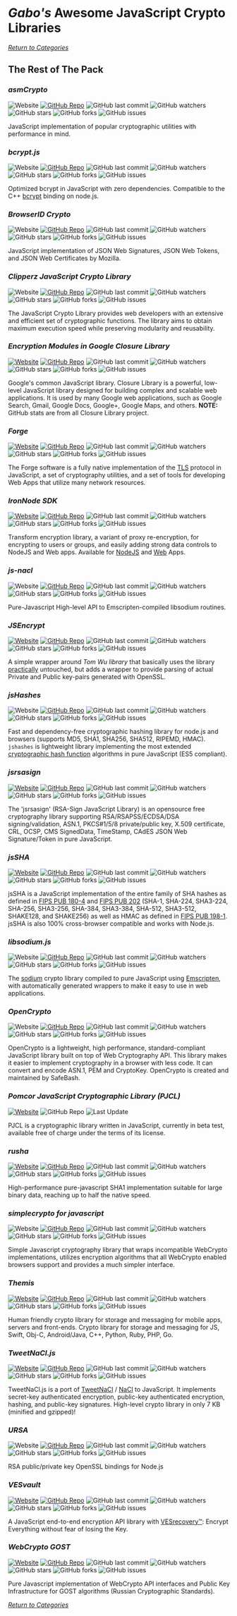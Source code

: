 # _Gabo's_ Awesome JavaScript Crypto Libraries

[_Return to Categories_](../README.md)


## The Rest of The Pack


### _asmCrypto_

![Website](https://img.shields.io/badge/WebSite-Off-red.svg?style=flat-square&maxAge=5184000)
[![GitHub Repo](https://img.shields.io/badge/github-repo-brightgreen.svg?style=flat-square&maxAge=5184000)](https://github.com/asmcrypto/asmcrypto.js)
![GitHub last commit](https://img.shields.io/github/last-commit/asmcrypto/asmcrypto.js.svg?style=flat-square&maxAge=5184000)
![GitHub watchers](https://img.shields.io/github/watchers/asmcrypto/asmcrypto.js.svg?style=flat-square&maxAge=5184000)
![GitHub stars](https://img.shields.io/github/stars/asmcrypto/asmcrypto.js.svg?style=flat-square&maxAge=5184000)
![GitHub forks](https://img.shields.io/github/forks/asmcrypto/asmcrypto.js.svg?style=flat-square&maxAge=5184000)
![GitHub issues](https://img.shields.io/github/issues/asmcrypto/asmcrypto.js.svg?style=flat-square&maxAge=5184000)

JavaScript implementation of popular cryptographic utilities with
performance in mind.


### _bcrypt.js_

![Website](https://img.shields.io/badge/WebSite-Off-red.svg?style=flat-square&maxAge=5184000)
[![GitHub Repo](https://img.shields.io/badge/github-repo-brightgreen.svg?style=flat-square&maxAge=5184000)](https://github.com/dcodeIO/bcrypt.js)
![GitHub last commit](https://img.shields.io/github/last-commit/dcodeIO/bcrypt.js.svg?style=flat-square&maxAge=5184000)
![GitHub watchers](https://img.shields.io/github/watchers/dcodeIO/bcrypt.js.svg?style=flat-square&maxAge=5184000)
![GitHub stars](https://img.shields.io/github/stars/dcodeIO/bcrypt.js.svg?style=flat-square&maxAge=5184000)
![GitHub forks](https://img.shields.io/github/forks/dcodeIO/bcrypt.js.svg?style=flat-square&maxAge=5184000)
![GitHub issues](https://img.shields.io/github/issues/dcodeIO/bcrypt.js.svg?style=flat-square&maxAge=5184000)

Optimized bcrypt in JavaScript with zero dependencies. Compatible to the
C++ [bcrypt](https://npmjs.org/package/bcrypt) binding on node.js.


### _BrowserID Crypto_

![Website](https://img.shields.io/badge/WebSite-Off-red.svg?style=flat-square&maxAge=5184000)
[![GitHub Repo](https://img.shields.io/badge/github-repo-brightgreen.svg?style=flat-square&maxAge=5184000)](https://github.com/mozilla/browserid-crypto)
![GitHub last commit](https://img.shields.io/github/last-commit/mozilla/browserid-crypto.svg?style=flat-square&maxAge=5184000)
![GitHub watchers](https://img.shields.io/github/watchers/mozilla/browserid-crypto.svg?style=flat-square&maxAge=5184000)
![GitHub stars](https://img.shields.io/github/stars/mozilla/browserid-crypto.svg?style=flat-square&maxAge=5184000)
![GitHub forks](https://img.shields.io/github/forks/mozilla/browserid-crypto.svg?style=flat-square&maxAge=5184000)
![GitHub issues](https://img.shields.io/github/issues/mozilla/browserid-crypto.svg?style=flat-square&maxAge=5184000)

JavaScript implementation of JSON Web Signatures, JSON Web Tokens, and
JSON Web Certificates by Mozilla.


### _Clipperz JavaScript Crypto Library_

![Website](https://img.shields.io/badge/WebSite-Off-red.svg?style=flat-square&maxAge=5184000)
[![GitHub Repo](https://img.shields.io/badge/github-repo-brightgreen.svg?style=flat-square&maxAge=5184000)](https://github.com/clipperz/javascript-crypto-library)
![GitHub last commit](https://img.shields.io/github/last-commit/clipperz/javascript-crypto-library.svg?style=flat-square&maxAge=5184000)
![GitHub watchers](https://img.shields.io/github/watchers/clipperz/javascript-crypto-library.svg?style=flat-square&maxAge=5184000)
![GitHub stars](https://img.shields.io/github/stars/clipperz/javascript-crypto-library.svg?style=flat-square&maxAge=5184000)
![GitHub forks](https://img.shields.io/github/forks/clipperz/javascript-crypto-library.svg?style=flat-square&maxAge=5184000)
![GitHub issues](https://img.shields.io/github/issues/clipperz/javascript-crypto-library.svg?style=flat-square&maxAge=5184000)

The JavaScript Crypto Library provides web developers with an extensive
and efficient set of cryptographic functions. The library aims to obtain
maximum execution speed while preserving modularity and reusability.


### _Encryption Modules in Google Closure Library_

[![Website](https://img.shields.io/badge/WebSite-On-brightgreen.svg?style=flat-square&maxAge=5184000)](https://google.github.io/closure-library/api/goog.crypt.Aes.html)
[![GitHub Repo](https://img.shields.io/badge/github-repo-brightgreen.svg?style=flat-square&maxAge=5184000)](https://github.com/google/closure-library)
![GitHub last commit](https://img.shields.io/github/last-commit/google/closure-library.svg?style=flat-square&maxAge=5184000)
![GitHub watchers](https://img.shields.io/github/watchers/google/closure-library.svg?style=flat-square&maxAge=5184000)
![GitHub stars](https://img.shields.io/github/stars/google/closure-library.svg?style=flat-square&maxAge=5184000)
![GitHub forks](https://img.shields.io/github/forks/google/closure-library.svg?style=flat-square&maxAge=5184000)
![GitHub issues](https://img.shields.io/github/issues/google/closure-library.svg?style=flat-square&maxAge=5184000)

Google's common JavaScript library. Closure Library is a powerful,
low-level JavaScript library designed for building complex and scalable
web applications. It is used by many Google web applications, such as
Google Search, Gmail, Google Docs, Google+, Google Maps, and others.
**NOTE:** GitHub stats are from all Closure Library project.


### _Forge_

[![Website](https://img.shields.io/badge/WebSite-On-brightgreen.svg?style=flat-square&maxAge=5184000)](https://digitalbazaar.com/forge)
[![GitHub Repo](https://img.shields.io/badge/github-repo-brightgreen.svg?style=flat-square&maxAge=5184000)](https://github.com/digitalbazaar/forge)
![GitHub last commit](https://img.shields.io/github/last-commit/digitalbazaar/forge.svg?style=flat-square&maxAge=5184000)
![GitHub watchers](https://img.shields.io/github/watchers/digitalbazaar/forge.svg?style=flat-square&maxAge=5184000)
![GitHub stars](https://img.shields.io/github/stars/digitalbazaar/forge.svg?style=flat-square&maxAge=5184000)
![GitHub forks](https://img.shields.io/github/forks/digitalbazaar/forge.svg?style=flat-square&maxAge=5184000)
![GitHub issues](https://img.shields.io/github/issues/digitalbazaar/forge.svg?style=flat-square&maxAge=5184000)

The Forge software is a fully native implementation of the
[TLS](http://en.wikipedia.org/wiki/Transport_Layer_Security) protocol in
JavaScript, a set of cryptography utilities, and a set of tools for
developing Web Apps that utilize many network resources.


### _IronNode SDK_

[![Website](https://img.shields.io/badge/WebSite-On-brightgreen.svg?style=flat-square&maxAge=5184000)](https://docs.ironcorelabs.com/)
[![GitHub Repo](https://img.shields.io/badge/github-repo-brightgreen.svg?style=flat-square&maxAge=5184000)](https://github.com/IronCoreLabs/ironnode)
![GitHub last commit](https://img.shields.io/github/last-commit/IronCoreLabs/ironnode.svg?style=flat-square&maxAge=5184000)
![GitHub watchers](https://img.shields.io/github/watchers/IronCoreLabs/ironnode.svg?style=flat-square&maxAge=5184000)
![GitHub stars](https://img.shields.io/github/stars/IronCoreLabs/ironnode.svg?style=flat-square&maxAge=5184000)
![GitHub forks](https://img.shields.io/github/forks/IronCoreLabs/ironnode.svg?style=flat-square&maxAge=5184000)
![GitHub issues](https://img.shields.io/github/issues/IronCoreLabs/ironnode.svg?style=flat-square&maxAge=5184000)

Transform encryption library, a variant of proxy re-encryption, for encrypting to users or groups, and easily adding 
strong data controls to NodeJS and Web apps.
Available for [NodeJS](https://docs.ironcorelabs.com/ironnode-sdk/overview/) and [Web](https://docs.ironcorelabs.com/ironweb-sdk/overview/) Apps.


### _js-nacl_

![Website](https://img.shields.io/badge/WebSite-Off-red.svg?style=flat-square&maxAge=5184000)
[![GitHub Repo](https://img.shields.io/badge/github-repo-brightgreen.svg?style=flat-square&maxAge=5184000)](https://github.com/tonyg/js-nacl)
![GitHub last commit](https://img.shields.io/github/last-commit/tonyg/js-nacl.svg?style=flat-square&maxAge=5184000)
![GitHub watchers](https://img.shields.io/github/watchers/tonyg/js-nacl.svg?style=flat-square&maxAge=5184000)
![GitHub stars](https://img.shields.io/github/stars/tonyg/js-nacl.svg?style=flat-square&maxAge=5184000)
![GitHub forks](https://img.shields.io/github/forks/tonyg/js-nacl.svg?style=flat-square&maxAge=5184000)
![GitHub issues](https://img.shields.io/github/issues/tonyg/js-nacl.svg?style=flat-square&maxAge=5184000)

Pure-Javascript High-level API to Emscripten-compiled libsodium
routines.


### _JSEncrypt_

[![Website](https://img.shields.io/badge/WebSite-On-brightgreen.svg?style=flat-square&maxAge=5184000)](http://travistidwell.com/jsencrypt)
[![GitHub Repo](https://img.shields.io/badge/github-repo-brightgreen.svg?style=flat-square&maxAge=5184000)](https://github.com/travist/jsencrypt)
![GitHub last commit](https://img.shields.io/github/last-commit/travist/jsencrypt.svg?style=flat-square&maxAge=5184000)
![GitHub watchers](https://img.shields.io/github/watchers/travist/jsencrypt.svg?style=flat-square&maxAge=5184000)
![GitHub stars](https://img.shields.io/github/stars/travist/jsencrypt.svg?style=flat-square&maxAge=5184000)
![GitHub forks](https://img.shields.io/github/forks/travist/jsencrypt.svg?style=flat-square&maxAge=5184000)
![GitHub issues](https://img.shields.io/github/issues/travist/jsencrypt.svg?style=flat-square&maxAge=5184000)

A simple wrapper around _Tom Wu library_ that basically uses the library
[practically](https://github.com/travist/jsencrypt/pull/6) untouched,
but adds a wrapper to provide parsing of actual Private and Public
key-pairs generated with OpenSSL.


### _jsHashes_

![Website](https://img.shields.io/badge/WebSite-Off-red.svg?style=flat-square&maxAge=5184000)
[![GitHub Repo](https://img.shields.io/badge/github-repo-brightgreen.svg?style=flat-square&maxAge=5184000)](https://github.com/h2non/jshashes)
![GitHub last commit](https://img.shields.io/github/last-commit/h2non/jshashes.svg?style=flat-square&maxAge=5184000)
![GitHub watchers](https://img.shields.io/github/watchers/h2non/jshashes.svg?style=flat-square&maxAge=5184000)
![GitHub stars](https://img.shields.io/github/stars/h2non/jshashes.svg?style=flat-square&maxAge=5184000)
![GitHub forks](https://img.shields.io/github/forks/h2non/jshashes.svg?style=flat-square&maxAge=5184000)
![GitHub issues](https://img.shields.io/github/issues/h2non/jshashes.svg?style=flat-square&maxAge=5184000)

Fast and dependency-free cryptographic hashing library for node.js and
browsers (supports MD5, SHA1, SHA256, SHA512, RIPEMD, HMAC). `jshashes`
is lightweight library implementing the most extended
[cryptographic hash function](http://en.wikipedia.org/wiki/Cryptographic_hash_function)
algorithms in pure JavaScript (ES5 compliant).


### _jsrsasign_

[![Website](https://img.shields.io/badge/WebSite-On-brightgreen.svg?style=flat-square&maxAge=5184000)](http://kjur.github.io/jsrsasign)
[![GitHub Repo](https://img.shields.io/badge/github-repo-brightgreen.svg?style=flat-square&maxAge=5184000)](https://github.com/kjur/jsrsasign)
![GitHub last commit](https://img.shields.io/github/last-commit/kjur/jsrsasign.svg?style=flat-square&maxAge=5184000)
![GitHub watchers](https://img.shields.io/github/watchers/kjur/jsrsasign.svg?style=flat-square&maxAge=5184000)
![GitHub stars](https://img.shields.io/github/stars/kjur/jsrsasign.svg?style=flat-square&maxAge=5184000)
![GitHub forks](https://img.shields.io/github/forks/kjur/jsrsasign.svg?style=flat-square&maxAge=5184000)
![GitHub issues](https://img.shields.io/github/issues/kjur/jsrsasign.svg?style=flat-square&maxAge=5184000)

The 'jsrsasign' (RSA-Sign JavaScript Library) is an opensource free
cryptography library supporting RSA/RSAPSS/ECDSA/DSA signing/validation,
ASN.1, PKCS#1/5/8 private/public key, X.509 certificate, CRL, OCSP, CMS
SignedData, TimeStamp, CAdES JSON Web Signature/Token in pure
JavaScript.


### _jsSHA_

[![Website](https://img.shields.io/badge/WebSite-On-brightgreen.svg?style=flat-square&maxAge=5184000)](https://caligatio.github.io/jsSHA)
[![GitHub Repo](https://img.shields.io/badge/github-repo-brightgreen.svg?style=flat-square&maxAge=5184000)](https://github.com/Caligatio/jsSHA)
![GitHub last commit](https://img.shields.io/github/last-commit/Caligatio/jsSHA.svg?style=flat-square&maxAge=5184000)
![GitHub watchers](https://img.shields.io/github/watchers/Caligatio/jsSHA.svg?style=flat-square&maxAge=5184000)
![GitHub stars](https://img.shields.io/github/stars/Caligatio/jsSHA.svg?style=flat-square&maxAge=5184000)
![GitHub forks](https://img.shields.io/github/forks/Caligatio/jsSHA.svg?style=flat-square&maxAge=5184000)
![GitHub issues](https://img.shields.io/github/issues/Caligatio/jsSHA.svg?style=flat-square&maxAge=5184000)

jsSHA is a JavaScript implementation of the entire family of SHA hashes
as defined in
[FIPS PUB 180-4](http://nvlpubs.nist.gov/nistpubs/FIPS/NIST.FIPS.180-4.pdf)
and
[FIPS PUB 202](http://nvlpubs.nist.gov/nistpubs/FIPS/NIST.FIPS.202.pdf)
(SHA-1, SHA-224, SHA3-224, SHA-256, SHA3-256, SHA-384, SHA3-384,
SHA-512, SHA3-512, SHAKE128, and SHAKE256) as well as HMAC as defined in
[FIPS PUB 198-1](http://csrc.nist.gov/publications/fips/fips198-1/FIPS-198-1_final.pdf).
jsSHA is also 100% cross-browser compatible and works with Node.js.


### _libsodium.js_

![Website](https://img.shields.io/badge/WebSite-Off-red.svg?style=flat-square&maxAge=5184000)
[![GitHub Repo](https://img.shields.io/badge/github-repo-brightgreen.svg?style=flat-square&maxAge=5184000)](https://github.com/jedisct1/libsodium.js)
![GitHub last commit](https://img.shields.io/github/last-commit/jedisct1/libsodium.js.svg?style=flat-square&maxAge=5184000)
![GitHub watchers](https://img.shields.io/github/watchers/jedisct1/libsodium.js.svg?style=flat-square&maxAge=5184000)
![GitHub stars](https://img.shields.io/github/stars/jedisct1/libsodium.js.svg?style=flat-square&maxAge=5184000)
![GitHub forks](https://img.shields.io/github/forks/jedisct1/libsodium.js.svg?style=flat-square&maxAge=5184000)
![GitHub issues](https://img.shields.io/github/issues/jedisct1/libsodium.js.svg?style=flat-square&maxAge=5184000)

The [sodium](https://download.libsodium.org/doc) crypto library
compiled to pure JavaScript using
[Emscripten](https://github.com/kripken/emscripten), with automatically
generated wrappers to make it easy to use in web applications.


### _OpenCrypto_

![Website](https://img.shields.io/badge/WebSite-Off-red.svg?style=flat-square&maxAge=5184000)
[![GitHub Repo](https://img.shields.io/badge/github-repo-brightgreen.svg?style=flat-square&maxAge=5184000)](https://github.com/safebash/opencrypto)
![GitHub last commit](https://img.shields.io/github/last-commit/safebash/opencrypto.svg?style=flat-square&maxAge=5184000)
![GitHub watchers](https://img.shields.io/github/watchers/safebash/opencrypto.svg?style=flat-square&maxAge=5184000)
![GitHub stars](https://img.shields.io/github/stars/safebash/opencrypto.svg?style=flat-square&maxAge=5184000)
![GitHub forks](https://img.shields.io/github/forks/safebash/opencrypto.svg?style=flat-square&maxAge=5184000)
![GitHub issues](https://img.shields.io/github/issues/safebash/opencrypto.svg?style=flat-square&maxAge=5184000)

OpenCrypto is a lightweight, high performance, standard-compliant 
JavaScript library built on top of Web Cryptography API. This library 
makes it easier to implement cryptography in a browser with less code. 
It can convert and encode ASN.1, PEM and CryptoKey. OpenCrypto is 
created and maintained by SafeBash.


### _Pomcor JavaScript Cryptographic Library (PJCL)_

[![Website](https://img.shields.io/badge/WebSite-On-brightgreen.svg?style=flat-square&maxAge=5184000)](https://pomcor.com/pjcl/)
![GitHub Repo](https://img.shields.io/badge/github-none-red.svg?style=flat-square&maxAge=5184000)
![Last Update](https://img.shields.io/badge/last%20update-2018-yellowgreen.svg?style=flat-square&maxAge=5184000)

PJCL is a cryptographic library written in JavaScript, currently in beta 
test, available free of charge under the terms of its license.


### _rusha_

[![Website](https://img.shields.io/badge/WebSite-On-brightgreen.svg?style=flat-square&maxAge=5184000)](https://www.npmjs.com/package/rusha)
[![GitHub Repo](https://img.shields.io/badge/github-repo-brightgreen.svg?style=flat-square&maxAge=5184000)](https://github.com/srijs/rusha)
![GitHub last commit](https://img.shields.io/github/last-commit/srijs/rusha.svg?style=flat-square&maxAge=5184000)
![GitHub watchers](https://img.shields.io/github/watchers/srijs/rusha.svg?style=flat-square&maxAge=5184000)
![GitHub stars](https://img.shields.io/github/stars/srijs/rusha.svg?style=flat-square&maxAge=5184000)
![GitHub forks](https://img.shields.io/github/forks/srijs/rusha.svg?style=flat-square&maxAge=5184000)
![GitHub issues](https://img.shields.io/github/issues/srijs/rusha.svg?style=flat-square&maxAge=5184000)

High-performance pure-javascript SHA1 implementation suitable for large
binary data, reaching up to half the native speed.


### _simplecrypto for javascript_

![Website](https://img.shields.io/badge/WebSite-Off-red.svg?style=flat-square&maxAge=5184000)
[![GitHub Repo](https://img.shields.io/badge/github-repo-brightgreen.svg?style=flat-square&maxAge=5184000)](https://github.com/encryb/simplecrypto)
![GitHub last commit](https://img.shields.io/github/last-commit/encryb/simplecrypto.svg?style=flat-square&maxAge=5184000)
![GitHub watchers](https://img.shields.io/github/watchers/encryb/simplecrypto.svg?style=flat-square&maxAge=5184000)
![GitHub stars](https://img.shields.io/github/stars/encryb/simplecrypto.svg?style=flat-square&maxAge=5184000)
![GitHub forks](https://img.shields.io/github/forks/encryb/simplecrypto.svg?style=flat-square&maxAge=5184000)
![GitHub issues](https://img.shields.io/github/issues/encryb/simplecrypto.svg?style=flat-square&maxAge=5184000)

Simple Javascript cryptography library that wraps incompatible WebCrypto
implementations, utilizes encryption algorithms that all WebCrypto
enabled browsers support and provides a much simpler interface.


### _Themis_

[![Website](https://img.shields.io/badge/WebSite-On-brightgreen.svg?style=flat-square&maxAge=5184000)](https://www.cossacklabs.com/themis/)
[![GitHub Repo](https://img.shields.io/badge/github-repo-brightgreen.svg?style=flat-square&maxAge=5184000)](https://github.com/cossacklabs/themis)
![GitHub last commit](https://img.shields.io/github/last-commit/cossacklabs/themis.svg?style=flat-square&maxAge=5184000)
![GitHub watchers](https://img.shields.io/github/watchers/cossacklabs/themis.svg?style=flat-square&maxAge=5184000)
![GitHub stars](https://img.shields.io/github/stars/cossacklabs/themis.svg?style=flat-square&maxAge=5184000)
![GitHub forks](https://img.shields.io/github/forks/cossacklabs/themis.svg?style=flat-square&maxAge=5184000)
![GitHub issues](https://img.shields.io/github/issues/cossacklabs/themis.svg?style=flat-square&maxAge=5184000)

Human friendly crypto library for storage and messaging for mobile apps,
servers and front-ends. Crypto library for storage and messaging for JS,
Swift, Obj-C, Android/Java, С++, Python, Ruby, PHP, Go.


### _TweetNaCl.js_

[![Website](https://img.shields.io/badge/WebSite-On-brightgreen.svg?style=flat-square&maxAge=5184000)](https://tweetnacl.js.org)
[![GitHub Repo](https://img.shields.io/badge/github-repo-brightgreen.svg?style=flat-square&maxAge=5184000)](https://github.com/dchest/tweetnacl-js)
![GitHub last commit](https://img.shields.io/github/last-commit/dchest/tweetnacl-js.svg?style=flat-square&maxAge=5184000)
![GitHub watchers](https://img.shields.io/github/watchers/dchest/tweetnacl-js.svg?style=flat-square&maxAge=5184000)
![GitHub stars](https://img.shields.io/github/stars/dchest/tweetnacl-js.svg?style=flat-square&maxAge=5184000)
![GitHub forks](https://img.shields.io/github/forks/dchest/tweetnacl-js.svg?style=flat-square&maxAge=5184000)
![GitHub issues](https://img.shields.io/github/issues/dchest/tweetnacl-js.svg?style=flat-square&maxAge=5184000)

TweetNaCl.js is a port of [TweetNaCl](http://tweetnacl.cr.yp.to) /
[NaCl](http://nacl.cr.yp.to) to JavaScript. It implements secret-key
authenticated encryption, public-key authenticated encryption, hashing,
and public-key signatures. High-level crypto library in only 7 KB
(minified and gzipped)!


### _URSA_

![Website](https://img.shields.io/badge/WebSite-Off-red.svg?style=flat-square&maxAge=5184000)
[![GitHub Repo](https://img.shields.io/badge/github-repo-brightgreen.svg?style=flat-square&maxAge=5184000)](https://github.com/JoshKaufman/ursa)
![GitHub last commit](https://img.shields.io/github/last-commit/JoshKaufman/ursa.svg?style=flat-square&maxAge=5184000)
![GitHub watchers](https://img.shields.io/github/watchers/JoshKaufman/ursa.svg?style=flat-square&maxAge=5184000)
![GitHub stars](https://img.shields.io/github/stars/JoshKaufman/ursa.svg?style=flat-square&maxAge=5184000)
![GitHub forks](https://img.shields.io/github/forks/JoshKaufman/ursa.svg?style=flat-square&maxAge=5184000)
![GitHub issues](https://img.shields.io/github/issues/JoshKaufman/ursa.svg?style=flat-square&maxAge=5184000)

RSA public/private key OpenSSL bindings for Node.js


### _VESvault_

[![Website](https://img.shields.io/badge/WebSite-On-brightgreen.svg?style=flat-square&maxAge=5184000)](https://ves.host/docs/libVES)
[![GitHub Repo](https://img.shields.io/badge/github-repo-brightgreen.svg?style=flat-square&maxAge=5184000)](https://github.com/vesvault/libVES)
![GitHub last commit](https://img.shields.io/github/last-commit/vesvault/libVES.svg?style=flat-square&maxAge=5184000)
![GitHub watchers](https://img.shields.io/github/watchers/vesvault/libVES.svg?style=flat-square&maxAge=5184000)
![GitHub stars](https://img.shields.io/github/stars/vesvault/libVES.svg?style=flat-square&maxAge=5184000)
![GitHub forks](https://img.shields.io/github/forks/vesvault/libVES.svg?style=flat-square&maxAge=5184000)
![GitHub issues](https://img.shields.io/github/issues/vesvault/libVES.svg?style=flat-square&maxAge=5184000)

A JavaScript end-to-end encryption API library with 
[VESrecovery™](https://www.vesvault.com/): Encrypt 
Everything without fear of losing the Key.


### _WebCrypto GOST_

[![Website](https://img.shields.io/badge/WebSite-On-brightgreen.svg?style=flat-square&maxAge=5184000)](http://gostcrypto.com)
[![GitHub Repo](https://img.shields.io/badge/github-repo-brightgreen.svg?style=flat-square&maxAge=5184000)](https://github.com/rudonick/crypto)
![GitHub last commit](https://img.shields.io/github/last-commit/rudonick/crypto.svg?style=flat-square&maxAge=5184000)
![GitHub watchers](https://img.shields.io/github/watchers/rudonick/crypto.svg?style=flat-square&maxAge=5184000)
![GitHub stars](https://img.shields.io/github/stars/rudonick/crypto.svg?style=flat-square&maxAge=5184000)
![GitHub forks](https://img.shields.io/github/forks/rudonick/crypto.svg?style=flat-square&maxAge=5184000)
![GitHub issues](https://img.shields.io/github/issues/rudonick/crypto.svg?style=flat-square&maxAge=5184000)

Pure Javascript implementation of WebCrypto API interfaces and Public
Key Infrastructure for GOST algorithms (Russian Cryptographic
Standards).



[_Return to Categories_](../README.md)
